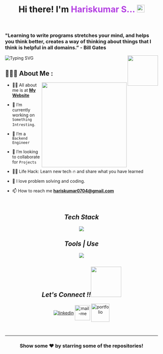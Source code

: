 
<h1 align="center">Hi there! I'm <span style="color: #b440e2"> Hariskumar S... </span><img src="https://media.giphy.com/media/hvRJCLFzcasrR4ia7z/giphy.gif" width="25px"> </h1>
 <br>
 <h3 align="left"> "Learning to write programs stretches your mind, and helps you think better, creates a way of thinking about things that I think is helpful in all domains.” <be>   - Bill Gates</h3>
 
 ![Typing SVG](https://readme-typing-svg.herokuapp.com?font=comfortaa&color=b440e2&size=24&width=500&lines=Currently+Learning+Backend+Development+and+System+Design;Backend+Engineer;Nice+to+meet+you...)
 <img  src="https://hariskumars.netlify.app/static/media/output-onlinegiftools.0137dac1.gif" height="100px" align="right" />
  <br>
  
   ## 👨🏻‍💻 About Me :

<img  src="https://akashsurve.web.app/static/media/about.aee0f771fbfc1e7b8fa8.png" height="280px" align="right" />

- 🙋‍♂️ All about me is at **[My Website](https://hariskumars.netlify.app/)**

- 🔭 I’m currently working on `Something Intresting`.

- 🌱 I’m a `Backend Engineer`

- 👯 I’m looking to collaborate for `Projects`

- 👨‍💻 Life Hack: Learn new tech :fire: and share what you have learned 

- 💓 I love problem solving and coding.

- 📫 How to reach me **hariskumar0704@gmail.com**


<br>
<h2 align="center"><i>Tech Stack</i></h2>
<p align="center">
  <a >
    <img src="https://skillicons.dev/icons?i=html,css,js,ts,nodejs,express,redis,mongodb," />
  </a>
</p>


<!-- <img src="" alt="" /> -->
<h2 align="center"><i>Tools | Use</i></h2>
<p align="center">
  <a >
    <img src="https://skillicons.dev/icons?i=bash,codepen,firebase,git,github,netlify,powershell,vscode,postman," />
  </a>
</p>


<h2 align="center"><i>Let's Connect !!<img src="https://raw.githubusercontent.com/ShahriarShafin/ShahriarShafin/main/Assets/handshake.gif" width="100" /></i></h2>

<p align="center">
  <a href="https://www.linkedin.com/in/haris-kumar-80983a249/" target="blank"><img align="center" src="https://skillicons.dev/icons?i=linkedin" alt="linkedin" /></a>
  <a title="hariskumar0704@gmail.com" href="mailto:hariskumar0704@gmail.com" target="blank"><img align="center"  src="https://cdn-icons-png.flaticon.com/128/888/888853.png"  width="50px"   alt="mail-me" /></a>
  <a href="https://hariskumars.netlify.app/" target="_blank"><img align="center" src="https://img.icons8.com/fluency/2x/domain.png"  width="60px" alt="portfolio" /></a>

</p>

<br />
<div align="center">
  

<hr />
<h3 align="center">
 Show some ❤️ by starring some of the repositories!
</h3>
<br>
<h3 align="center"> 

</h3>
